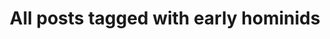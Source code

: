 ---
layout: tag
title: "All posts tagged with early hominids"
permalink: /weblog/tags/early-hominids/
taxonomy: early hominids
---